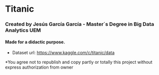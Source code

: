 # Titanic
### Created by Jesús García García - Master´s Degree in Big Data Analytics UEM
#### Made for a didactic purpose. 
* Dataset url: https://www.kaggle.com/c/titanic/data

*You agree not to republish and copy partly or totally this project without express authorization from owner
